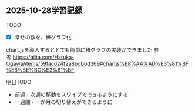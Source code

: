 ## 2025-10-28学習記録

TODO
- [x] 幸せの数を、棒グラフ化
  

chart.jsを導入するととても簡単に棒グラフの実装ができました
参考:https://qiita.com/Haruka-Ogawa/items/59facd24f2a8bdb6d369#chartjs%E8%AA%AD%E3%81%BF%E8%BE%BC%E3%81%BF

明日TODO
- 前週・次週の移動をスワイプでできるようにする
- 一週間・一か月の切り替えができるように